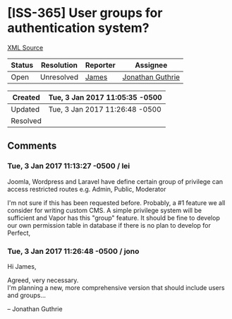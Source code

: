 # [ISS-365] User groups for authentication system?

[XML Source](./xml/ISS-365.xml)
<p></p>





Status|Resolution|Reporter|Assignee
------|----------|--------|--------
Open|Unresolved|[James](Lei)|[Jonathan Guthrie]($jono)





Created|Tue, 3 Jan 2017 11:05:35 -0500
-------|--------------
Updated|Tue, 3 Jan 2017 11:26:48 -0500
Resolved|


## Comments




### Tue, 3 Jan 2017 11:13:27 -0500 / lei 

<p><p>Joomla, Wordpress and Laravel have define certain group of privilege can access restricted routes e.g. Admin, Public, Moderator</p>

<p>I'm not sure if this has been requested before. Probably, a #1 feature we all consider for writing custom CMS. A simple privilege system will be sufficient and Vapor has this "group" feature. It should be fine to develop our own permission table in database if there is no plan to develop for Perfect,</p></p>


### Tue, 3 Jan 2017 11:26:48 -0500 / jono 

<p><p>Hi James,</p>

<p>Agreed, very necessary.<br/>
I'm planning a new, more comprehensive version that should include users and groups...</p>

<p>– Jonathan Guthrie</p></p>


